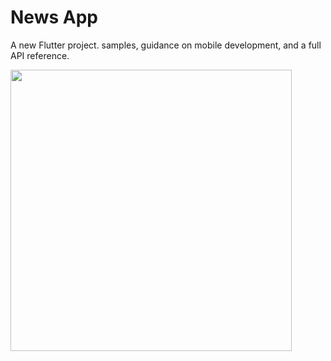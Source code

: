 # News App

A new Flutter project.
samples, guidance on mobile development, and a full API reference.

<img src="https://user-images.githubusercontent.com/113766592/201946151-a96e54b6-1267-41b0-a017-9571cebf6fec.jpeg" style="height:450px">
